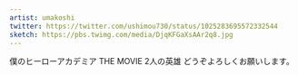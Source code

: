 ```yaml
---
artist: umakoshi
twitter: https://twitter.com/ushimou730/status/1025283695572332544
sketch: https://pbs.twimg.com/media/DjqKFGaXsAAr2q8.jpg
---
```

僕のヒーローアカデミア THE MOVIE
2人の英雄 
どうぞよろしくお願いします。